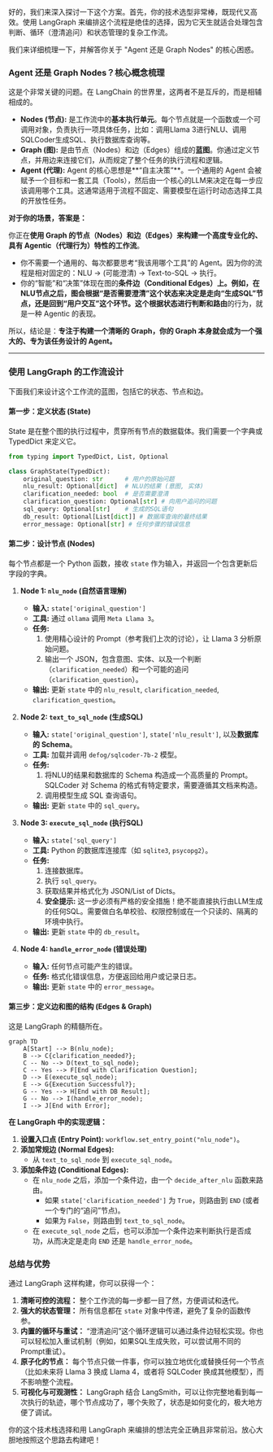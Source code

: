 好的，我们来深入探讨一下这个方案。首先，你的技术选型非常棒，既现代又高效。使用 LangGraph 来编排这个流程是绝佳的选择，因为它天生就适合处理包含判断、循环（澄清追问）和状态管理的复杂工作流。

我们来详细梳理一下，并解答你关于 "Agent 还是 Graph Nodes" 的核心困惑。

### Agent 还是 Graph Nodes？核心概念梳理

这是个非常关键的问题。在 LangChain 的世界里，这两者不是互斥的，而是相辅相成的。

  * **Nodes (节点):** 是工作流中的**基本执行单元**。每个节点就是一个函数或一个可调用对象，负责执行一项具体任务，比如：调用Llama 3进行NLU、调用SQLCoder生成SQL、执行数据库查询等。
  * **Graph (图):** 是由节点（Nodes）和边（Edges）组成的**蓝图**。你通过定义节点，并用边来连接它们，从而规定了整个任务的执行流程和逻辑。
  * **Agent (代理):** Agent 的核心思想是\*\*“自主决策”\*\*。一个通用的 Agent 会被赋予一个目标和一套工具（Tools），然后由一个核心的LLM来决定在每一步应该调用哪个工具。这通常适用于流程不固定、需要模型在运行时动态选择工具的开放性任务。

**对于你的场景，答案是：**

你正在**使用 Graph 的节点（Nodes）和边（Edges）来构建一个高度专业化的、具有 Agentic（代理行为）特性的工作流**。

  * 你不需要一个通用的、每次都要思考“我该用哪个工具”的 Agent。因为你的流程是相对固定的：NLU -\> (可能澄清) -\> Text-to-SQL -\> 执行。
  * 你的“智能”和“决策”体现在图的**条件边（Conditional Edges）上。例如，在NLU节点之后，图会根据“是否需要澄清”这个状态来决定是走向“生成SQL”节点，还是回到“用户交互”这个环节。这个根据状态进行判断和路由**的行为，就是一种 Agentic 的表现。

所以，结论是：**专注于构建一个清晰的 Graph，你的 Graph 本身就会成为一个强大的、专为该任务设计的 Agent。**

-----

### 使用 LangGraph 的工作流设计

下面我们来设计这个工作流的蓝图，包括它的状态、节点和边。

#### 第一步：定义状态 (State)

State 是在整个图的执行过程中，贯穿所有节点的数据载体。我们需要一个字典或 TypedDict 来定义它。

```python
from typing import TypedDict, List, Optional

class GraphState(TypedDict):
    original_question: str      # 用户的原始问题
    nlu_result: Optional[dict]  # NLU的结果 (意图, 实体)
    clarification_needed: bool  # 是否需要澄清
    clarification_question: Optional[str] # 向用户追问的问题
    sql_query: Optional[str]    # 生成的SQL语句
    db_result: Optional[List[dict]] # 数据库查询的最终结果
    error_message: Optional[str] # 任何步骤的错误信息
```

#### 第二步：设计节点 (Nodes)

每个节点都是一个 Python 函数，接收 `state` 作为输入，并返回一个包含更新后字段的字典。

1.  **Node 1: `nlu_node` (自然语言理解)**

      * **输入:** `state['original_question']`
      * **工具:** 通过 `ollama` 调用 `Meta Llama 3`。
      * **任务:**
        1.  使用精心设计的 Prompt（参考我们上次的讨论），让 Llama 3 分析原始问题。
        2.  输出一个 JSON，包含意图、实体、以及一个判断（`clarification_needed`）和一个可能的追问（`clarification_question`）。
      * **输出:** 更新 `state` 中的 `nlu_result`, `clarification_needed`, `clarification_question`。

2.  **Node 2: `text_to_sql_node` (生成SQL)**

      * **输入:** `state['original_question']`, `state['nlu_result']`, 以及**数据库的 Schema**。
      * **工具:** 加载并调用 `defog/sqlcoder-7b-2` 模型。
      * **任务:**
        1.  将NLU的结果和数据库的 Schema 构造成一个高质量的 Prompt。SQLCoder 对 Schema 的格式有特定要求，需要遵循其文档来构造。
        2.  调用模型生成 SQL 查询语句。
      * **输出:** 更新 `state` 中的 `sql_query`。

3.  **Node 3: `execute_sql_node` (执行SQL)**

      * **输入:** `state['sql_query']`
      * **工具:** Python 的数据库连接库（如 `sqlite3`, `psycopg2`）。
      * **任务:**
        1.  连接数据库。
        2.  执行 `sql_query`。
        3.  获取结果并格式化为 JSON/List of Dicts。
        4.  **安全提示:** 这一步必须有严格的安全措施！绝不能直接执行由LLM生成的任何SQL。需要做白名单校验、权限控制或在一个只读的、隔离的环境中执行。
      * **输出:** 更新 `state` 中的 `db_result`。

4.  **Node 4: `handle_error_node` (错误处理)**

      * **输入:** 任何节点可能产生的错误。
      * **任务:** 格式化错误信息，方便返回给用户或记录日志。
      * **输出:** 更新 `state` 中的 `error_message`。

#### 第三步：定义边和图的结构 (Edges & Graph)

这是 LangGraph 的精髓所在。

```mermaid
graph TD
    A[Start] --> B(nlu_node);
    B --> C{clarification_needed?};
    C -- No --> D(text_to_sql_node);
    C -- Yes --> F[End with Clarification Question];
    D --> E(execute_sql_node);
    E --> G{Execution Successful?};
    G -- Yes --> H[End with DB Result];
    G -- No --> I(handle_error_node);
    I --> J[End with Error];
```

**在 LangGraph 中的实现逻辑：**

1.  **设置入口点 (Entry Point):** `workflow.set_entry_point("nlu_node")`。
2.  **添加常规边 (Normal Edges):**
      * 从 `text_to_sql_node` 到 `execute_sql_node`。
3.  **添加条件边 (Conditional Edges):**
      * 在 `nlu_node` 之后，添加一个条件边，由一个 `decide_after_nlu` 函数来路由。
          * 如果 `state['clarification_needed']` 为 `True`，则路由到 `END` (或者一个专门的“追问”节点)。
          * 如果为 `False`，则路由到 `text_to_sql_node`。
      * 在 `execute_sql_node` 之后，也可以添加一个条件边来判断执行是否成功，从而决定是走向 `END` 还是 `handle_error_node`。

### 总结与优势

通过 LangGraph 这样构建，你可以获得一个：

1.  **清晰可控的流程：** 整个工作流的每一步都一目了然，方便调试和迭代。
2.  **强大的状态管理：** 所有信息都在 `state` 对象中传递，避免了复杂的函数传参。
3.  **内置的循环与重试：** “澄清追问”这个循环逻辑可以通过条件边轻松实现。你也可以轻松加入重试机制（例如，如果SQL生成失败，可以尝试用不同的Prompt重试）。
4.  **原子化的节点：** 每个节点只做一件事，你可以独立地优化或替换任何一个节点（比如未来将 Llama 3 换成 Llama 4，或者将 SQLCoder 换成其他模型），而不影响整个流程。
5.  **可视化与可观测性：** LangGraph 结合 LangSmith，可以让你完整地看到每一次执行的轨迹，哪个节点成功了，哪个失败了，状态是如何变化的，极大地方便了调试。

你的这个技术栈选择和用 LangGraph 来编排的想法完全正确且非常前沿。放心大胆地按照这个思路去构建吧！